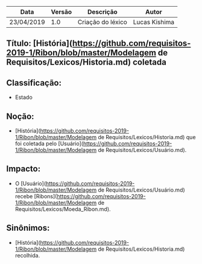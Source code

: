 | Data | Versão | Descrição | Autor |
|---|---|---|---|
| 23/04/2019 | 1.0 | Criação do léxico  | Lucas Kishima |

## Título: [História](https://github.com/requisitos-2019-1/Ribon/blob/master/Modelagem de Requisitos/Lexicos/Historia.md) coletada

## Classificação:

- Estado

## Noção:

- [História](https://github.com/requisitos-2019-1/Ribon/blob/master/Modelagem de Requisitos/Lexicos/Historia.md) que foi coletada pelo [Usuário](https://github.com/requisitos-2019-1/Ribon/blob/master/Modelagem de Requisitos/Lexicos/Usuário.md).

## Impacto:

- O [Usuário](https://github.com/requisitos-2019-1/Ribon/blob/master/Modelagem de Requisitos/Lexicos/Usuário.md) recebe [Ribons](https://github.com/requisitos-2019-1/Ribon/blob/master/Modelagem de Requisitos/Lexicos/Moeda_Ribon.md).

## Sinônimos:

- [História](https://github.com/requisitos-2019-1/Ribon/blob/master/Modelagem de Requisitos/Lexicos/Historia.md) recolhida.
